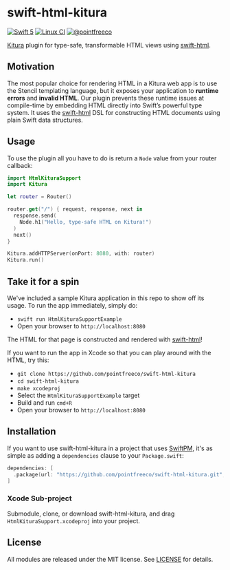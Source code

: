 # swift-html-kitura

[![Swift 5](https://img.shields.io/badge/swift-5-ED523F.svg?style=flat)](https://swift.org/download/)
[![Linux CI](https://img.shields.io/travis/pointfreeco/swift-html-kitura/master.svg?label=linux)](https://travis-ci.org/pointfreeco/swift-html-kitura)
[![@pointfreeco](https://img.shields.io/badge/contact-@pointfreeco-5AA9E7.svg?style=flat)](https://twitter.com/pointfreeco)

[Kitura](https://www.kitura.io) plugin for type-safe, transformable HTML views using [swift-html](https://github.com/pointfreeco/swift-html).

## Motivation

The most popular choice for rendering HTML in a Kitura web app is to use the Stencil templating language, but it exposes your application to **runtime errors** and **invalid HTML**. Our plugin prevents these runtime issues at compile-time by embedding HTML directly into Swift’s powerful type system. It uses the [swift-html](https://github.com/pointfreeco/swift-html) DSL for constructing HTML documents using plain Swift data structures.

## Usage

To use the plugin all you have to do is return a `Node` value from your router callback:

``` swift
import HtmlKituraSupport
import Kitura

let router = Router()

router.get("/") { request, response, next in
  response.send(
    Node.h1("Hello, type-safe HTML on Kitura!")
  )
  next()
}

Kitura.addHTTPServer(onPort: 8080, with: router)
Kitura.run()
```

## Take it for a spin

We've included a sample Kitura application in this repo to show off its usage. To run the app immediately, simply do:

* `swift run HtmlKituraSupportExample`
* Open your browser to `http://localhost:8080`

The HTML for that page is constructed and rendered with [swift-html](https://github.com/pointfreeco/swift-html)!

If you want to run the app in Xcode so that you can play around with the HTML, try this:

* `git clone https://github.com/pointfreeco/swift-html-kitura`
* `cd swift-html-kitura`
* `make xcodeproj`
* Select the `HtmlKituraSupportExample` target
* Build and run `cmd+R`
* Open your browser to `http://localhost:8080`

## Installation

If you want to use swift-html-kitura in a project that uses [SwiftPM](https://swift.org/package-manager/), it's as simple as adding a `dependencies` clause to your `Package.swift`:

``` swift
dependencies: [
  .package(url: "https://github.com/pointfreeco/swift-html-kitura.git", from: "0.1.0")
]
```

### Xcode Sub-project

Submodule, clone, or download swift-html-kitura, and drag `HtmlKituraSupport.xcodeproj` into your project.

## License

All modules are released under the MIT license. See [LICENSE](LICENSE) for details.
